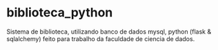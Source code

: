 # biblioteca_python
Sistema de biblioteca, utilizando banco de dados mysql, python (flask &amp; sqlalchemy) feito para trabalho da faculdade de ciencia de dados.
